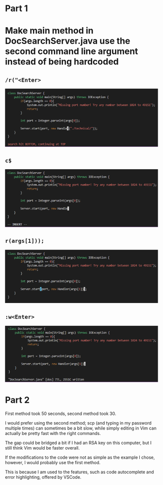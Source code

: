 # Part 1
# Make main method in DocSearchServer.java use the second command line argument instead of being hardcoded

## `/r("<Enter>`
  
![step1](images/7step1.png)
  
## `c$`
  
![step2](images/7step2.png)
  
## `r(args[1]));`
  
![step3](images/7step3.png)
  
## `:w<Enter>`
  
![step4](images/7step4.png)
  
# Part 2
  
First method took 50 seconds, second method took 30.

I would prefer using the second method; scp (and typing in my password multiple times) can sometimes be a bit slow, while simply editing in Vim can actually be pretty fast with the right commands. 

The gap could be bridged a bit if I had an RSA key on this computer, but I still think Vim would be faster overall.

If the modifications to the code were not as simple as the example I chose, however, I would probably use the first method. 

This is because I am used to the features, such as code autocomplete and error highlighting, offered by VSCode.
